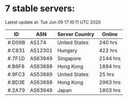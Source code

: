 # 7 stable servers:

Latest update at: Tue Jun 09 17:10:11 UTC 2020

| ID | ASN | Server Country | Online |
| -- | --- | -------------- | ------ |
| #.D09B | AS174 | United States | 240 hrs |
| #.C831 | AS12301 | Hungary | 422 hrs |
| #.7F1D | AS63949 | Singapore | 2144 hrs |
| #.B6F8 | AS63888 | Hong Kong | 1894 hrs |
| #.9FC3 | AS53889 | United States | 25 hrs |
| #.BD3E | AS63888 | Hong Kong | 2963 hrs |
| #.2A79 | AS63949 | Japan | 1803 hrs |

